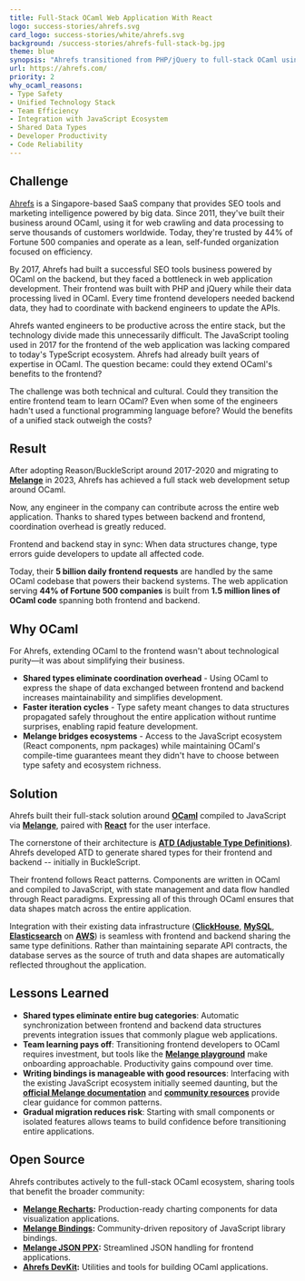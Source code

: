 ```yaml
---
title: Full-Stack OCaml Web Application With React
logo: success-stories/ahrefs.svg
card_logo: success-stories/white/ahrefs.svg
background: /success-stories/ahrefs-full-stack-bg.jpg
theme: blue
synopsis: "Ahrefs transitioned from PHP/jQuery to full-stack OCaml using Melange and React, eliminating team silos and enabling any engineer to contribute across their entire web application stack."
url: https://ahrefs.com/
priority: 2
why_ocaml_reasons:
- Type Safety
- Unified Technology Stack
- Team Efficiency
- Integration with JavaScript Ecosystem
- Shared Data Types
- Developer Productivity
- Code Reliability
---
```


## Challenge

[Ahrefs](https://ahrefs.com/) is a Singapore-based SaaS company that provides SEO tools and marketing intelligence powered by big data. Since 2011, they've built their business around OCaml, using it for web crawling and data processing to serve thousands of customers worldwide. Today, they're trusted by 44% of Fortune 500 companies and operate as a lean, self-funded organization focused on efficiency.

By 2017, Ahrefs had built a successful SEO tools business powered by OCaml on the backend, but they faced a bottleneck in web application development. Their frontend was built with PHP and jQuery while their data processing lived in OCaml. Every time frontend developers needed backend data, they had to coordinate with backend engineers to update the APIs.

Ahrefs wanted engineers to be productive across the entire stack, but the technology divide made this unnecessarily difficult. The JavaScript tooling used in 2017 for the frontend of the web application was lacking compared to today's TypeScript ecosystem. Ahrefs had already built years of expertise in OCaml. The question became: could they extend OCaml's benefits to the frontend?

The challenge was both technical and cultural. Could they transition the entire frontend team to learn OCaml? Even when some of the engineers hadn't used a functional programming language before? Would the benefits of a unified stack outweigh the costs?

## Result

After adopting Reason/BuckleScript around 2017-2020 and migrating to **[Melange](https://melange.re/)** in 2023, Ahrefs has achieved a full stack web development setup around OCaml.

Now, any engineer in the company can contribute across the entire web application. Thanks to shared types between backend and frontend, coordination overhead is greatly reduced. 

Frontend and backend stay in sync: When data structures change, type errors guide developers to update all affected code.

Today, their **5 billion daily frontend requests** are handled by the same OCaml codebase that powers their backend systems. The web application serving **44% of Fortune 500 companies** is built from **1.5 million lines of OCaml code** spanning both frontend and backend.

## Why OCaml

For Ahrefs, extending OCaml to the frontend wasn't about technological purity—it was about simplifying their business.

* **Shared types eliminate coordination overhead** - Using OCaml to express the shape of data exchanged between frontend and backend increases maintainability and simplifies development.
* **Faster iteration cycles** - Type safety meant changes to data structures propagated safely throughout the entire application without runtime surprises, enabling rapid feature development.
* **Melange bridges ecosystems** - Access to the JavaScript ecosystem (React components, npm packages) while maintaining OCaml's compile-time guarantees meant they didn't have to choose between type safety and ecosystem richness.

## Solution

Ahrefs built their full-stack solution around **[OCaml](https://ocaml.org/)** compiled to JavaScript via **[Melange](https://melange.re/)**, paired with **[React](https://react.dev/)** for the user interface.

The cornerstone of their architecture is **[ATD (Adjustable Type Definitions)](https://github.com/ahrefs/atd)**. Ahrefs developed ATD to generate shared types for their frontend and backend -- initially in BuckleScript.

Their frontend follows React patterns. Components are written in OCaml and compiled to JavaScript, with state management and data flow handled through React paradigms. Expressing all of this through OCaml ensures that data shapes match across the entire application.

Integration with their existing data infrastructure (**[ClickHouse](https://clickhouse.com/)**, **[MySQL](https://www.mysql.com/)**, **[Elasticsearch](https://www.elastic.co/)** on **[AWS](https://aws.amazon.com/)**) is seamless with frontend and backend sharing the same type definitions. Rather than maintaining separate API contracts, the database serves as the source of truth and data shapes are automatically reflected throughout the application.

## Lessons Learned

* **Shared types eliminate entire bug categories**: Automatic synchronization between frontend and backend data structures prevents integration issues that commonly plague web applications.
* **Team learning pays off**: Transitioning frontend developers to OCaml requires investment, but tools like the **[Melange playground](https://melange.re/v5.0.0/playground)** make onboarding approachable. Productivity gains compound over time.
* **Writing bindings is manageable with good resources**: Interfacing with the existing JavaScript ecosystem initially seemed daunting, but the **[official Melange documentation](https://melange.re/)** and **[community resources](https://github.com/melange-community/bindings)** provide clear guidance for common patterns.
* **Gradual migration reduces risk**: Starting with small components or isolated features allows teams to build confidence before transitioning entire applications.

## Open Source

Ahrefs contributes actively to the full-stack OCaml ecosystem, sharing tools that benefit the broader community:

- **[Melange Recharts](https://github.com/ahrefs/melange-recharts):** Production-ready charting components for data visualization applications.
- **[Melange Bindings](https://github.com/melange-community/bindings):** Community-driven repository of JavaScript library bindings.
- **[Melange JSON PPX](https://github.com/ahrefs/melange-json-ppx):** Streamlined JSON handling for frontend applications.
- **[Ahrefs DevKit](https://github.com/ahrefs/devkit):** Utilities and tools for building OCaml applications.
